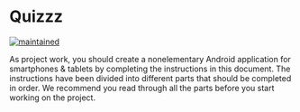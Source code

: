 # Quizzz

[![maintained](https://img.shields.io/maintenance/yes/2019.svg?style=for-the-badge)](#)

As project work, you should create a nonelementary Android application for smartphones & tablets by completing the instructions in this document. The instructions have been divided into different parts that should be completed in order. We recommend you read through all the parts before you start working on the project.
